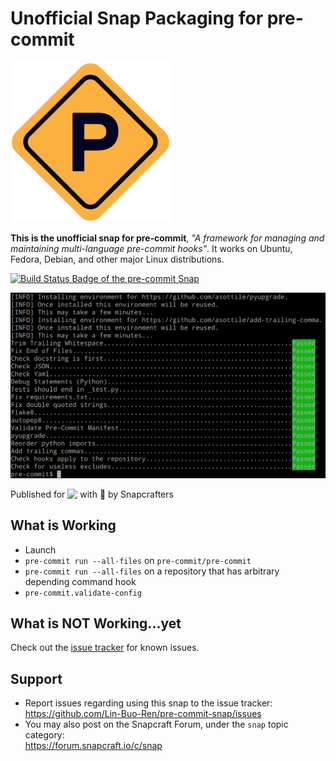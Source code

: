 # Unofficial Snap Packaging for pre-commit
<!--
	Use the Staticaly service for easy access to in-repo pictures:
	https://www.staticaly.com/
-->
![Logo of pre-commit](gui/logo.256px.png "Logo of pre-commit")

**This is the unofficial snap for pre-commit**, *"A framework for managing and maintaining multi-language pre-commit hooks"*. It works on Ubuntu, Fedora, Debian, and other major Linux distributions.

[![Build Status Badge of the `pre-commit` Snap](https://build.snapcraft.io/badge/Lin-Buo-Ren/pre-commit-snap.svg "Build Status of the `pre-commit` snap")](https://build.snapcraft.io/user/Lin-Buo-Ren/pre-commit-snap)

![Screenshot of the Snapped Application](local/screenshots/precommit-run-allfiles-result.png "Screenshot of the Snapped Application")

Published for <img src="http://anything.codes/slack-emoji-for-techies/emoji/tux.png" align="top" width="24" /> with 💝 by Snapcrafters

<!-- Uncomment and modify this when you have published the snap to the Snap Store
## Installation
([Don't have snapd installed?](https://snapcraft.io/docs/core/install))

### In a Terminal
    # Install the snap #
    sudo snap install --channel=edge --devmode pre-commit
    #sudo snap install --channel=beta pre-commit
    #sudo snap install pre-commit
    
    # Connect the snap to essential security confinement interfaces #
    ## (Proper reasoning for connecting _plug_name_) ##
    sudo snap connect pre-commit:_plug_name_
    
    # Connect the snap to optional security confinement interfaces #
    ## (Proper reasoning for connecting _plug_name_) ##
    sudo snap connect pre-commit:_plug_name_
    
    # Launch the application #
    pre-commit
    snap run pre-commit # If you have another existing installation

### The Graphical Way
[![Get it from the Snap Store](https://snapcraft.io/static/images/badges/en/snap-store-black.svg)](https://snapcraft.io/pre-commit)
-->

## What is Working
* Launch
* `pre-commit run --all-files` on `pre-commit/pre-commit`
* `pre-commit run --all-files` on a repository that has arbitrary depending command hook
* `pre-commit.validate-config`

## What is NOT Working...yet 
Check out the [issue tracker](https://github.com/Lin-Buo-Ren/pre-commit-snap/issues) for known issues.

## Support
* Report issues regarding using this snap to the issue tracker:  
  <https://github.com/Lin-Buo-Ren/pre-commit-snap/issues>
* You may also post on the Snapcraft Forum, under the `snap` topic category:  
  <https://forum.snapcraft.io/c/snap>
